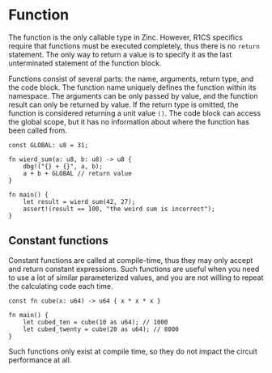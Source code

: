 # Function

The function is the only callable type in Zinc. However, R1CS specifics require
that functions must be executed completely, thus there is no `return` statement.
The only way to return a value is to specify it as the last unterminated
statement of the function block.

Functions consist of several parts: the name, arguments, return type, and the
code block. The function name uniquely defines the function within its namespace.
The arguments can be only passed by value, and the function result can only be
returned by value. If the return type is omitted, the function is considered
returning a unit value `()`. The code block can access the global scope,
but it has no information about where the function has been called from.

```rust,no_run,noplaypen
const GLOBAL: u8 = 31;

fn wierd_sum(a: u8, b: u8) -> u8 {
    dbg!("{} + {}", a, b);
    a + b + GLOBAL // return value
}

fn main() {
    let result = wierd_sum(42, 27);
    assert!(result == 100, "the weird sum is incorrect");
}
```

## Constant functions

Constant functions are called at compile-time, thus they may only accept and
return constant expressions. Such functions are useful when you need to use
a lot of similar parameterized values, and you are not willing to repeat the
calculating code each time.

```rust,no_run,noplaypen
const fn cube(x: u64) -> u64 { x * x * x }

fn main() {
    let cubed_ten = cube(10 as u64); // 1000
    let cubed_twenty = cube(20 as u64); // 8000
}
```

Such functions only exist at compile time, so they do not impact the circuit
performance at all.
